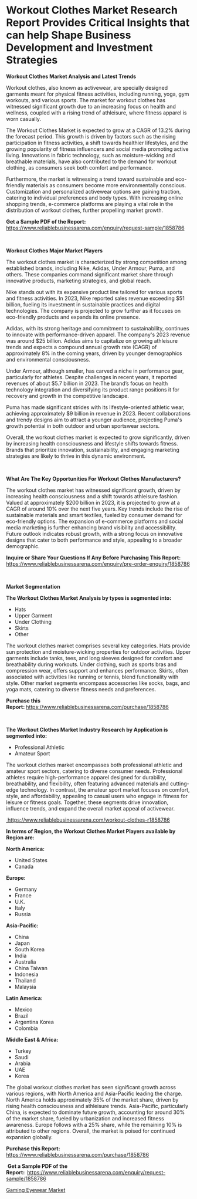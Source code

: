 <p><h1>Workout Clothes Market Research Report Provides Critical Insights that can help Shape Business Development and Investment Strategies</h1></p><p><strong>Workout Clothes Market Analysis and Latest Trends</strong></p>
<p><p>Workout clothes, also known as activewear, are specially designed garments meant for physical fitness activities, including running, yoga, gym workouts, and various sports. The market for workout clothes has witnessed significant growth due to an increasing focus on health and wellness, coupled with a rising trend of athleisure, where fitness apparel is worn casually.</p><p>The Workout Clothes Market is expected to grow at a CAGR of 13.2% during the forecast period. This growth is driven by factors such as the rising participation in fitness activities, a shift towards healthier lifestyles, and the growing popularity of fitness influencers and social media promoting active living. Innovations in fabric technology, such as moisture-wicking and breathable materials, have also contributed to the demand for workout clothing, as consumers seek both comfort and performance.</p><p>Furthermore, the market is witnessing a trend toward sustainable and eco-friendly materials as consumers become more environmentally conscious. Customization and personalized activewear options are gaining traction, catering to individual preferences and body types. With increasing online shopping trends, e-commerce platforms are playing a vital role in the distribution of workout clothes, further propelling market growth.</p></p>
<p><strong>Get a Sample PDF of the Report:&nbsp;</strong> <a href="https://www.reliablebusinessarena.com/enquiry/request-sample/1858786?utm_campaign=2182&utm_medium=2&utm_source=Github&utm_content=ia&utm_term=04042025&utm_id=workout-clothes">https://www.reliablebusinessarena.com/enquiry/request-sample/1858786</a></p>
<p>&nbsp;</p>
<p><strong>Workout Clothes Major Market Players</strong></p>
<p><p>The workout clothes market is characterized by strong competition among established brands, including Nike, Adidas, Under Armour, Puma, and others. These companies command significant market share through innovative products, marketing strategies, and global reach.</p><p>Nike stands out with its expansive product line tailored for various sports and fitness activities. In 2023, Nike reported sales revenue exceeding $51 billion, fueling its investment in sustainable practices and digital technologies. The company is projected to grow further as it focuses on eco-friendly products and expands its online presence.</p><p>Adidas, with its strong heritage and commitment to sustainability, continues to innovate with performance-driven apparel. The company's 2023 revenue was around $25 billion. Adidas aims to capitalize on growing athleisure trends and expects a compound annual growth rate (CAGR) of approximately 8% in the coming years, driven by younger demographics and environmental consciousness.</p><p>Under Armour, although smaller, has carved a niche in performance gear, particularly for athletes. Despite challenges in recent years, it reported revenues of about $5.7 billion in 2023. The brand’s focus on health technology integration and diversifying its product range positions it for recovery and growth in the competitive landscape.</p><p>Puma has made significant strides with its lifestyle-oriented athletic wear, achieving approximately $9 billion in revenue in 2023. Recent collaborations and trendy designs aim to attract a younger audience, projecting Puma's growth potential in both outdoor and urban sportswear sectors.</p><p>Overall, the workout clothes market is expected to grow significantly, driven by increasing health consciousness and lifestyle shifts towards fitness. Brands that prioritize innovation, sustainability, and engaging marketing strategies are likely to thrive in this dynamic environment.</p></p>
<p>&nbsp;</p>
<p><strong>What Are The Key Opportunities For Workout Clothes Manufacturers?</strong></p>
<p><p>The workout clothes market has witnessed significant growth, driven by increasing health consciousness and a shift towards athleisure fashion. Valued at approximately $200 billion in 2023, it is projected to grow at a CAGR of around 10% over the next five years. Key trends include the rise of sustainable materials and smart textiles, fueled by consumer demand for eco-friendly options. The expansion of e-commerce platforms and social media marketing is further enhancing brand visibility and accessibility. Future outlook indicates robust growth, with a strong focus on innovative designs that cater to both performance and style, appealing to a broader demographic.</p></p>
<p><strong>Inquire or Share Your Questions If Any Before Purchasing This Report:</strong> <a href="https://www.reliablebusinessarena.com/enquiry/pre-order-enquiry/1858786?utm_campaign=2182&utm_medium=2&utm_source=Github&utm_content=ia&utm_term=04042025&utm_id=workout-clothes">https://www.reliablebusinessarena.com/enquiry/pre-order-enquiry/1858786</a></p>
<p>&nbsp;</p>
<p><strong>Market Segmentation</strong></p>
<p><strong>The Workout Clothes Market Analysis by types is segmented into:</strong></p>
<p><ul><li>Hats</li><li>Upper Garment</li><li>Under Clothing</li><li>Skirts</li><li>Other</li></ul></p>
<p><p>The workout clothes market comprises several key categories. Hats provide sun protection and moisture-wicking properties for outdoor activities. Upper garments include tanks, tees, and long sleeves designed for comfort and breathability during workouts. Under clothing, such as sports bras and compression wear, offers support and enhances performance. Skirts, often associated with activities like running or tennis, blend functionality with style. Other market segments encompass accessories like socks, bags, and yoga mats, catering to diverse fitness needs and preferences.</p></p>
<p><strong>Purchase this Report:&nbsp;</strong><a href="https://www.reliablebusinessarena.com/purchase/1858786?utm_campaign=2182&utm_medium=2&utm_source=Github&utm_content=ia&utm_term=04042025&utm_id=workout-clothes">https://www.reliablebusinessarena.com/purchase/1858786</a></p>
<p>&nbsp;</p>
<p><strong>The Workout Clothes Market Industry Research by Application is segmented into:</strong></p>
<p><ul><li>Professional Athletic</li><li>Amateur Sport</li></ul></p>
<p><p>The workout clothes market encompasses both professional athletic and amateur sport sectors, catering to diverse consumer needs. Professional athletes require high-performance apparel designed for durability, breathability, and flexibility, often featuring advanced materials and cutting-edge technology. In contrast, the amateur sport market focuses on comfort, style, and affordability, appealing to casual users who engage in fitness for leisure or fitness goals. Together, these segments drive innovation, influence trends, and expand the overall market appeal of activewear.</p></p>
<p><a href="https://www.reliablebusinessarena.com/workout-clothes-r1858786?utm_campaign=2182&utm_medium=2&utm_source=Github&utm_content=ia&utm_term=04042025&utm_id=workout-clothes">&nbsp;https://www.reliablebusinessarena.com/workout-clothes-r1858786</a></p>
<p><strong>In terms of Region, the Workout Clothes Market Players available by Region are:</strong></p>
<p>
    <p> <strong> North America: </strong>
        <ul>
            <li>United States</li>
            <li>Canada</li>
        </ul>
        </p> 
    <p> <strong> Europe: </strong>
        <ul>
            <li>Germany</li>
            <li>France</li>
            <li>U.K.</li>
            <li>Italy</li>
            <li>Russia</li>
        </ul>
        </p> 
    <p> <strong> Asia-Pacific: </strong>
        <ul>
            <li>China</li>
            <li>Japan</li>
            <li>South Korea</li>
            <li>India</li>
            <li>Australia</li>
            <li>China Taiwan</li>
            <li>Indonesia</li>
            <li>Thailand</li>
            <li>Malaysia</li>
        </ul>
        </p> 
    <p> <strong> Latin America: </strong>
        <ul>
            <li>Mexico</li>
            <li>Brazil</li>
            <li>Argentina Korea</li>
            <li>Colombia</li>
        </ul>
        </p> 
    <p> <strong> Middle East & Africa: </strong>
        <ul>
            <li>Turkey</li>
            <li>Saudi</li>
            <li>Arabia</li>
            <li>UAE</li>
            <li>Korea</li>
        </ul>
    </p>
    </p>
<p><p>The global workout clothes market has seen significant growth across various regions, with North America and Asia-Pacific leading the charge. North America holds approximately 35% of the market share, driven by rising health consciousness and athleisure trends. Asia-Pacific, particularly China, is expected to dominate future growth, accounting for around 30% of the market share, fueled by urbanization and increased fitness awareness. Europe follows with a 25% share, while the remaining 10% is attributed to other regions. Overall, the market is poised for continued expansion globally.</p></p>
<p><strong>Purchase this Report: </strong><a href="https://www.reliablebusinessarena.com/purchase/1858786?utm_campaign=2182&utm_medium=2&utm_source=Github&utm_content=ia&utm_term=04042025&utm_id=workout-clothes">https://www.reliablebusinessarena.com/purchase/1858786</a></p>
<p>&nbsp;<strong>Get a Sample PDF of the Report:&nbsp;&nbsp;</strong><a href="https://www.reliablebusinessarena.com/enquiry/request-sample/1858786?utm_campaign=2182&utm_medium=2&utm_source=Github&utm_content=ia&utm_term=04042025&utm_id=workout-clothes">https://www.reliablebusinessarena.com/enquiry/request-sample/1858786</a></p>
<p><strong></strong></p>
<p><p><a href="https://github.com/tona7vba/Market-Research-Report-List-1/blob/main/gaming-eyewear-market.md?utm_campaign=2182&utm_medium=2&utm_source=Github&utm_content=ia&utm_term=04042025&utm_id=workout-clothes">Gaming Eyewear Market</a></p></p>